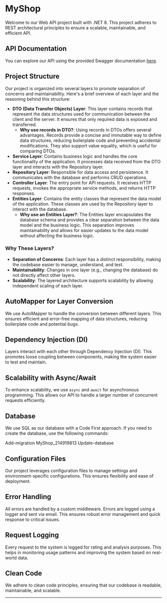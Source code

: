 # MyShop

Welcome to our Web API project built with .NET 8. This project adheres to REST architectural principles to ensure a scalable, maintainable, and efficient API.

## API Documentation

You can explore our API using the provided Swagger documentation [here](<https://localhost:44398/swagger/index.html>).

## Project Structure

Our project is organized into several layers to promote separation of concerns and maintainability. Here's a brief overview of each layer and the reasoning behind this structure:

- **DTO (Data Transfer Objects) Layer**: This layer contains records that represent the data structures used for communication between the client and the server. It ensures that only required data is exposed and transferred.
  - **Why use records in DTO?**: Using records in DTOs offers several advantages. Records provide a concise and immutable way to define data structures, reducing boilerplate code and preventing accidental modifications. They also support value equality, which is useful for comparing DTOs.
- **Service Layer**: Contains business logic and handles the core functionality of the application. It processes data received from the DTO layer and interacts with the Repository layer.
- **Repository Layer**: Responsible for data access and persistence. It communicates with the database and performs CRUD operations.
- **Controller Layer**: The entry point for API requests. It receives HTTP requests, invokes the appropriate service methods, and returns HTTP responses.
- **Entities Layer**: Contains the entity classes that represent the data model of the application. These classes are used by the Repository layer to interact with the database.
  - **Why use an Entities Layer?**: The Entities layer encapsulates the database schema and provides a clear separation between the data model and the business logic. This separation improves maintainability and allows for easier updates to the data model without affecting the business logic.

### Why These Layers?

- **Separation of Concerns**: Each layer has a distinct responsibility, making the codebase easier to manage, understand, and test.
- **Maintainability**: Changes in one layer (e.g., changing the database) do not directly affect other layers.
- **Scalability**: The layered architecture supports scalability by allowing independent scaling of each layer.

## AutoMapper for Layer Conversion

We use AutoMapper to handle the conversion between different layers. This ensures efficient and error-free mapping of data structures, reducing boilerplate code and potential bugs.

## Dependency Injection (DI)

Layers interact with each other through Dependency Injection (DI). This promotes loose coupling between components, making the system easier to test and maintain.

## Scalability with Async/Await

To enhance scalability, we use `async` and `await` for asynchronous programming. This allows our API to handle a larger number of concurrent requests efficiently.

## Database

We use SQL as our database with a Code First approach. If you need to create the database, use the following commands:

Add-migration MyShop_214919813
Update-database

## Configuration Files

Our project leverages configuration files to manage settings and environment-specific configurations. This ensures flexibility and ease of deployment.

## Error Handling

All errors are handled by a custom middleware. Errors are logged using a logger and sent via email. This ensures robust error management and quick response to critical issues.

## Request Logging

Every request to the system is logged for rating and analysis purposes. This helps in monitoring usage patterns and improving the system based on real-world data.

## Clean Code

We adhere to clean code principles, ensuring that our codebase is readable, maintainable, and scalable.

---



